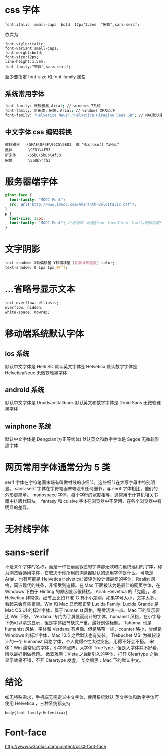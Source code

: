 # css 字体

```
font:italic  small-caps  bold  12px/1.5em  "宋体",sans-serif;
```

依次为

```
font-style:italic;
font-variant:small-caps;
font-weight:bold;
font-size:12px;
line-height:1.5em;
font-family:"宋体",sans-serif;
```

至少要指定 font-size 和 font-family 属性

## 系统常用字体

```bash
font-family: 微软雅黑,Arial; // windows 7系统
font-family: 新宋体，宋体，Arial; // windows XP及以下
font-family: "Helvetica Neue","Helvetica Hiragino Sans GB"; // MAC默认字体
```

## 中文字体 css 编码转换

```
微软雅黑   \5FAE\8F6F\96C5\9ED1  或 "Microsoft YaHei"
黑体       \9ED1\4F53
新宋体     \65b0\5b8b\4f53
宋体       \5b8b\4f53
```

# 服务器端字体

```css
@font-face {
  font-family: "MOOC Font";
  src: url("http://www.imooc.com/Amaranth-BoldItalic.otf");
}
p {
  font-size: 12px;
  font-family: "MOOC Font"; /*必须项，设置@font-face中font-family同样的值*/
}
```

# 文字阴影

```css
text-shadow: X轴偏移量 Y轴偏移量 [阴影模糊程度] color;
text-shadow: 0 1px 1px #fff;
```

# ...省略号显示文本

```css
text-overflow: ellipsis;
overflow: hidden;
white-space: nowrap;
```

# 移动端系统默认字体

## ios 系统

默认中文字体是 Heiti SC
默认英文字体是 Helvetica
默认数字字体是 HelveticaNeue
无微软雅黑字体

## android 系统

默认中文字体是 Droidsansfallback
默认英文和数字字体是 Droid Sans
无微软雅黑字体

## winphone 系统

默认中文字体是 Dengxian(方正等线体)
默认英文和数字字体是 Segoe
无微软雅黑字体

# 网页常用字体通常分为 5 类

serif 字体在字符笔画末端有叫做衬线的小细节，这些细节在大写字母中特别明显。
sans-serif 字体在字符笔画末端没有任何细节，与 serif 字体相比，他们的外形更简单。
monospace 字体，每个字母的宽度相等，通常用于计算机相关书籍中排版代码块。
fantasy 和 cuisive 字体在浏览器中不常用，在各个浏览器中有明显的差异。

# 无衬线字体

# sans-serif

不是某个字体的名称，而是一种在前面叙述的字体都无效时而最终选用的字体，称为浏览器通用字体，它取决于你所用的浏览器默认的通用字体是什么，可能是 Arial，也有可能是 Helvetica
Helvetica: 被评为设计师最爱的字体，Realist 风格，简洁现代的线条，非常受到追捧。在 Mac 下面被认为是最佳的网页字体，在 Windows 下由于 Hinting 的原因显示很糟糕。
Arial: Helvetica 的「克隆」，和 Helvetica 非常像，细节上比如 R 和 G 有小小差别。如果字号太小，文字太多，看起来会有些累眼。Win 和 Mac 显示都正常
Lucida Family: Lucida Grande 是 Mac OS UI 的标准字体，属于 humanist 风格，稍微活泼一点。Mac 下的显示要比 Win 下好。
Verdana: 专门为了屏显而设计的字体，humanist 风格，在小字号下仍可以清楚显示，但是字体细节缺失严重，最好别做标题。
Tahoma: 也是 humanist 风格，字体和 Verdana 有点像，但是略窄一些，counter 略小，曾经是 Windows 的标准字体，Mac 10.5 之后默认也有安装。
Trebuchet MS: 为微软设计的一个 humanist 风格字体，个人觉得个性太过突出，用得不好会不搭。
宋体：Win 最常见的字体，小字体点阵，大字体 TrueType，但是大字体并不好看，所以最好别做标题。
微软雅黑：Vista 之后新引入的字体，打开 Cleartype 之后显示效果不错，不开 Cleartype 发虚。
华文细黑：Mac 下的默认中文。

# 结论

如无特殊需求，手机端无需定义中文字体，使用系统默认
英文字体和数字字体可使用 Helvetica ，三种系统都支持

```
body{font-family:Helvetica;}
```

# Font-face

http://www.w3cplus.com/content/css3-font-face
